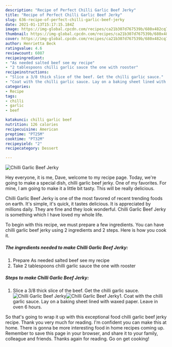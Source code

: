 ```yaml
---
description: "Recipe of Perfect Chilli Garlic Beef Jerky"
title: "Recipe of Perfect Chilli Garlic Beef Jerky"
slug: 636-recipe-of-perfect-chilli-garlic-beef-jerky
date: 2021-01-13T15:17:15.184Z
image: https://img-global.cpcdn.com/recipes/ca21b307d767539b/680x482cq70/chilli-garlic-beef-jerky-recipe-main-photo.jpg
thumbnail: https://img-global.cpcdn.com/recipes/ca21b307d767539b/680x482cq70/chilli-garlic-beef-jerky-recipe-main-photo.jpg
cover: https://img-global.cpcdn.com/recipes/ca21b307d767539b/680x482cq70/chilli-garlic-beef-jerky-recipe-main-photo.jpg
author: Henrietta Beck
ratingvalue: 4.6
reviewcount: 6087
recipeingredient:
- "As needed salted beef see my recipe"
- "2 tablespoons chilli garlic sauce the one with rooster"
recipeinstructions:
- "Slice a 3/8 thick slice of the beef. Get the chilli garlic sauce."
- "Coat with the chilli garlic sauce. Lay on a baking sheet lined with waxed paper. Leave in oven 6 hours."
categories:
- Recipe
tags:
- chilli
- garlic
- beef

katakunci: chilli garlic beef 
nutrition: 126 calories
recipecuisine: American
preptime: "PT25M"
cooktime: "PT32M"
recipeyield: "2"
recipecategory: Dessert

---
```



![Chilli Garlic Beef Jerky](https://img-global.cpcdn.com/recipes/ca21b307d767539b/680x482cq70/chilli-garlic-beef-jerky-recipe-main-photo.jpg)

Hey everyone, it is me, Dave, welcome to my recipe page. Today, we're going to make a special dish, chilli garlic beef jerky. One of my favorites. For mine, I am going to make it a little bit tasty. This will be really delicious.

Chilli Garlic Beef Jerky is one of the most favored of recent trending foods on earth. It's simple, it's quick, it tastes delicious. It is appreciated by millions daily. They are fine and they look wonderful. Chilli Garlic Beef Jerky is something which I have loved my whole life.




To begin with this recipe, we must prepare a few ingredients. You can have chilli garlic beef jerky using 2 ingredients and 2 steps. Here is how you cook it.

<!--inarticleads1-->

##### The ingredients needed to make Chilli Garlic Beef Jerky:

1. Prepare As needed salted beef see my recipe
1. Take 2 tablespoons chilli garlic sauce the one with rooster




<!--inarticleads2-->

##### Steps to make Chilli Garlic Beef Jerky:

1. Slice a 3/8 thick slice of the beef. Get the chilli garlic sauce.
<img src="https://img-global.cpcdn.com/steps/a869a4a0dc87ef52/160x128cq70/chilli-garlic-beef-jerky-recipe-step-1-photo.jpg" alt="Chilli Garlic Beef Jerky"><img src="https://img-global.cpcdn.com/steps/27808b821bce1a66/160x128cq70/chilli-garlic-beef-jerky-recipe-step-1-photo.jpg" alt="Chilli Garlic Beef Jerky">1. Coat with the chilli garlic sauce. Lay on a baking sheet lined with waxed paper. Leave in oven 6 hours.




So that's going to wrap it up with this exceptional food chilli garlic beef jerky recipe. Thank you very much for reading. I'm confident you can make this at home. There is gonna be more interesting food in home recipes coming up. Remember to save this page in your browser, and share it to your family, colleague and friends. Thanks again for reading. Go on get cooking!
